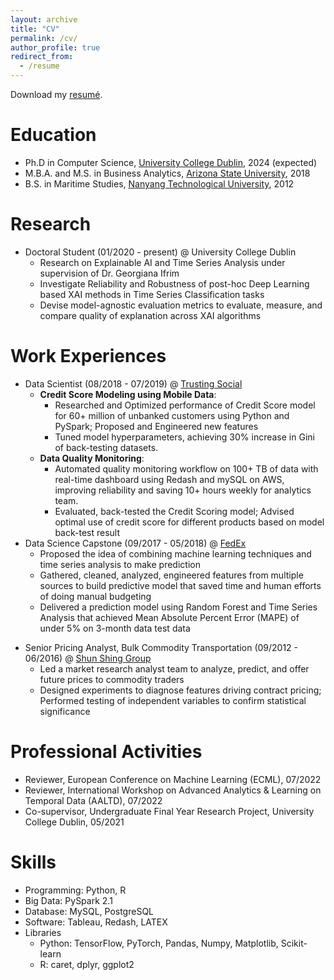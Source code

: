 ```yaml
---
layout: archive
title: "CV"
permalink: /cv/
author_profile: true
redirect_from:
  - /resume
---
```


Download my [resumé](https://trang-nguyenn.github.io/files/Trang_CV.pdf).
  

Education
======
* Ph.D in Computer Science, [University College Dublin](https://www.ucd.ie/cs/), 2024 (expected)
* M.B.A. and M.S. in Business Analytics, [Arizona State University](https://wpcarey.asu.edu/masters-programs/business-analytics), 2018
* B.S. in Maritime Studies, [Nanyang Technological University](https://www.ntu.edu.sg/education/undergraduate-programme/bachelor-of-science-in-maritime-studies), 2012

Research
======
* Doctoral Student (01/2020 - present) @ University College Dublin
    * Research on Explainable AI and Time Series Analysis under supervision of Dr. Georgiana Ifrim
    * Investigate Reliability and Robustness of post-hoc Deep Learning based XAI methods in Time Series Classification tasks
    * Devise model-agnostic evaluation metrics to evaluate, measure, and compare quality of explanation across XAI algorithms


Work Experiences
======
* Data Scientist (08/2018 - 07/2019) @ [Trusting Social](https://trustingsocial.com/)
    * **Credit Score Modeling using Mobile Data**: 
      *  Researched and Optimized performance of Credit Score model for 60+ million of unbanked customers using Python and PySpark; Proposed and Engineered new features
      *  Tuned model hyperparameters, achieving 30% increase in Gini of back-testing datasets.
  * **Data Quality Monitoring**: 
    * Automated quality monitoring workflow on 100+ TB of data with real-time dashboard using Redash and mySQL on AWS, improving reliability and saving 10+ hours weekly for analytics team.
    * Evaluated, back-tested the Credit Scoring model; Advised optimal use of credit score for different products based on model back-test result
* Data Science Capstone (09/2017 - 05/2018) @ [FedEx](https://www.fedex.com/en-us/home.html)
    * Proposed the idea of combining machine learning techniques and time series analysis to make prediction
    * Gathered, cleaned, analyzed, engineered features from multiple sources to build predictive model that saved time and human efforts of doing manual budgeting
    * Delivered a prediction model using Random Forest and Time Series Analysis that achieved Mean Absolute Percent Error (MAPE) of under 5% on 3-month data test data
<!--     
* Research Assistant (08/2016 - 05/2018) @ [Arizona State University](https://edplus.asu.edu/projects/asu-online)
    * Performed large-scale data pre-processing and visualization on edX database with Python and R
    * Explored behavior-based patterns driving metrics using principal component analysis and factor analysis
    * Conducted feature importance analysis with Random Forest and Logistics Regression based on success metrics such as course completion and student retention -->
* Senior Pricing Analyst, Bulk Commodity Transportation (09/2012 - 06/2016) @ [Shun Shing Group](https://ssgil.com/)
    *  Led a market research analyst team to analyze, predict, and offer future prices to commodity traders
    *  Designed experiments to diagnose features driving contract pricing; Performed testing of independent variables to confirm statistical significance


Professional Activities
======
* Reviewer, European Conference on Machine Learning (ECML), 07/2022
* Reviewer, International Workshop on Advanced Analytics & Learning on Temporal Data (AALTD), 07/2022
* Co-supervisor, Undergraduate Final Year Research Project, University College Dublin, 05/2021

Skills
======
* Programming: Python, R
* Big Data: PySpark 2.1
* Database: MySQL, PostgreSQL
* Software: Tableau, Redash, LATEX
* Libraries 
    * Python: TensorFlow, PyTorch, Pandas, Numpy, Matplotlib, Scikit-learn
    * R: caret, dplyr, ggplot2
